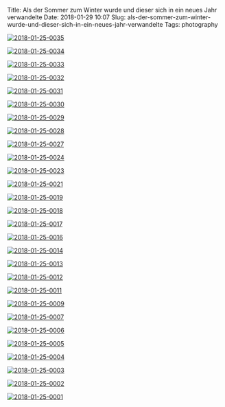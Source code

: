 Title: Als der Sommer zum Winter wurde und dieser sich in ein neues Jahr verwandelte
Date: 2018-01-29 10:07
Slug: als-der-sommer-zum-winter-wurde-und-dieser-sich-in-ein-neues-jahr-verwandelte
Tags: photography

[![2018-01-25-0035](https://farm5.staticflickr.com/4696/26033411928_a6aa6c33b4_b.jpg)](https://www.flickr.com/photos/8810721@N07/26033411928/)

[![2018-01-25-0034](https://farm5.staticflickr.com/4650/26033412218_cbd3162192_b.jpg)](https://www.flickr.com/photos/8810721@N07/26033412218/)

[![2018-01-25-0033](https://farm5.staticflickr.com/4624/26033412778_496b2096a0_b.jpg)](https://www.flickr.com/photos/8810721@N07/26033412778/)

[![2018-01-25-0032](https://farm5.staticflickr.com/4724/39873592682_de971f542c_b.jpg)](https://www.flickr.com/photos/8810721@N07/39873592682/)

[![2018-01-25-0031](https://farm5.staticflickr.com/4705/26033414098_016053910b_b.jpg)](https://www.flickr.com/photos/8810721@N07/26033414098/)

[![2018-01-25-0030](https://farm5.staticflickr.com/4602/39873594382_a57d00c67a_b.jpg)](https://www.flickr.com/photos/8810721@N07/39873594382/)

[![2018-01-25-0029](https://farm5.staticflickr.com/4655/39873594902_1b99fdbe19_b.jpg)](https://www.flickr.com/photos/8810721@N07/39873594902/)

[![2018-01-25-0028](https://farm5.staticflickr.com/4609/39007487435_4a4f35ae18_b.jpg)](https://www.flickr.com/photos/8810721@N07/39007487435/)

[![2018-01-25-0027](https://farm5.staticflickr.com/4714/39007488175_c437d4c8fc_b.jpg)](https://www.flickr.com/photos/8810721@N07/39007488175/)

[![2018-01-25-0024](https://farm5.staticflickr.com/4631/39873597092_8a780983a2_b.jpg)](https://www.flickr.com/photos/8810721@N07/39873597092/)

[![2018-01-25-0023](https://farm5.staticflickr.com/4770/39873597652_c727fe7a47_b.jpg)](https://www.flickr.com/photos/8810721@N07/39873597652/)

[![2018-01-25-0021](https://farm5.staticflickr.com/4669/39873598852_c872fa8b9d_b.jpg)](https://www.flickr.com/photos/8810721@N07/39873598852/)

[![2018-01-25-0019](https://farm5.staticflickr.com/4710/39007492175_2c801af321_b.jpg)](https://www.flickr.com/photos/8810721@N07/39007492175/)

[![2018-01-25-0018](https://farm5.staticflickr.com/4742/39007492855_43eac74df2_b.jpg)](https://www.flickr.com/photos/8810721@N07/39007492855/)

[![2018-01-25-0017](https://farm5.staticflickr.com/4721/26033424108_1a3aa0dca4_b.jpg)](https://www.flickr.com/photos/8810721@N07/26033424108/)

[![2018-01-25-0016](https://farm5.staticflickr.com/4716/26033424698_9207851cb3_b.jpg)](https://www.flickr.com/photos/8810721@N07/26033424698/)

[![2018-01-25-0014](https://farm5.staticflickr.com/4670/26033426328_f34ee4b2a8_b.jpg)](https://www.flickr.com/photos/8810721@N07/26033426328/)

[![2018-01-25-0013](https://farm5.staticflickr.com/4616/39007495915_29afe033af_b.jpg)](https://www.flickr.com/photos/8810721@N07/39007495915/)

[![2018-01-25-0012](https://farm5.staticflickr.com/4677/39007496365_84b169ef8f_b.jpg)](https://www.flickr.com/photos/8810721@N07/39007496365/)

[![2018-01-25-0011](https://farm5.staticflickr.com/4669/26033428798_4f3b766b46_b.jpg)](https://www.flickr.com/photos/8810721@N07/26033428798/)

[![2018-01-25-0009](https://farm5.staticflickr.com/4667/26033430168_abd02aa327_b.jpg)](https://www.flickr.com/photos/8810721@N07/26033430168/)

[![2018-01-25-0007](https://farm5.staticflickr.com/4663/26033431968_0b888520bc_b.jpg)](https://www.flickr.com/photos/8810721@N07/26033431968/)

[![2018-01-25-0006](https://farm5.staticflickr.com/4756/26033432608_6d40e54e4c_b.jpg)](https://www.flickr.com/photos/8810721@N07/26033432608/)

[![2018-01-25-0005](https://farm5.staticflickr.com/4618/26033433648_79fb5f0315_b.jpg)](https://www.flickr.com/photos/8810721@N07/26033433648/)

[![2018-01-25-0004](https://farm5.staticflickr.com/4760/39195781174_9c11ed7a95_b.jpg)](https://www.flickr.com/photos/8810721@N07/39195781174/)

[![2018-01-25-0003](https://farm5.staticflickr.com/4718/39195781614_973a68063e_b.jpg)](https://www.flickr.com/photos/8810721@N07/39195781614/)

[![2018-01-25-0002](https://farm5.staticflickr.com/4677/39195782004_89b3f40315_b.jpg)](https://www.flickr.com/photos/8810721@N07/39195782004/)

[![2018-01-25-0001](https://farm5.staticflickr.com/4607/39906363521_8054e875e8_b.jpg)](https://www.flickr.com/photos/8810721@N07/39906363521/)
